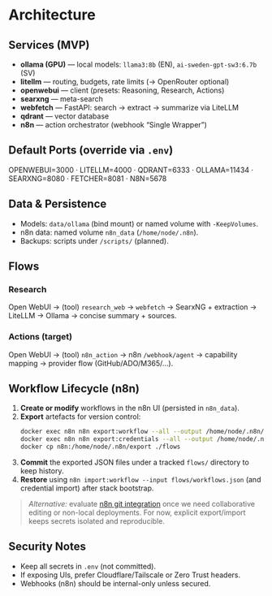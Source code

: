 # Architecture

## Services (MVP)
- **ollama (GPU)** — local models: `llama3:8b` (EN), `ai-sweden-gpt-sw3:6.7b` (SV)
- **litellm** — routing, budgets, rate limits (→ OpenRouter optional)
- **openwebui** — client (presets: Reasoning, Research, Actions)
- **searxng** — meta-search
- **webfetch** — FastAPI: search → extract → summarize via LiteLLM
- **qdrant** — vector database
- **n8n** — action orchestrator (webhook “Single Wrapper”)

## Default Ports (override via `.env`)
OPENWEBUI=3000 · LITELLM=4000 · QDRANT=6333 · OLLAMA=11434 · SEARXNG=8080 · FETCHER=8081 · N8N=5678

## Data & Persistence
- Models: `data/ollama` (bind mount) or named volume with `-KeepVolumes`.
- n8n data: named volume `n8n_data` (`/home/node/.n8n`).
- Backups: scripts under `/scripts/` (planned).

## Flows

### Research
Open WebUI → (tool) `research_web` → `webfetch` → SearxNG + extraction → LiteLLM → Ollama → concise summary + sources.

### Actions (target)
Open WebUI → (tool) `n8n_action` → n8n `/webhook/agent` → capability mapping → provider flow (GitHub/ADO/M365/…).

## Workflow Lifecycle (n8n)
1. **Create or modify** workflows in the n8n UI (persisted in `n8n_data`).
2. **Export** artefacts for version control:
   ```bash
   docker exec n8n n8n export:workflow --all --output /home/node/.n8n/export/workflows.json
   docker exec n8n n8n export:credentials --all --output /home/node/.n8n/export/credentials.json
   docker cp n8n:/home/node/.n8n/export ./flows
   ```
3. **Commit** the exported JSON files under a tracked `flows/` directory to keep history.
4. **Restore** using `n8n import:workflow --input flows/workflows.json` (and credential import) after stack bootstrap.

> _Alternative:_ evaluate [n8n git integration](https://docs.n8n.io/hosting/git-integration/) once we need collaborative editing or non-local deployments. For now, explicit export/import keeps secrets isolated and reproducible.

## Security Notes
- Keep all secrets in `.env` (not committed).
- If exposing UIs, prefer Cloudflare/Tailscale or Zero Trust headers.
- Webhooks (n8n) should be internal-only unless secured.
